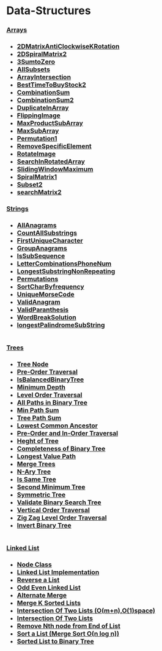 <H1> Data-Structures </H1>
  
  <h3><a href="https://github.com/ajayv14/Implementation-of-Algorithms-and-Data-Structures/tree/master/Arrays">Arrays</a><H3>

   <ul>
     <li><a href="https://github.com/ajayv14/Implementation-of-Algorithms-and-Data-Structures/blob/master/Arrays/2DMatrixAntiClockwiseKRotation.java">2DMatrixAntiClockwiseKRotation</a></li>
       <li><a href="https://github.com/ajayv14/Implementation-of-Algorithms-and-Data-Structures/blob/master/Arrays/2DSpiralMatrix2.java">2DSpiralMatrix2</a></li>
        <li><a href="https://github.com/ajayv14/Implementation-of-Algorithms-and-Data-Structures/blob/master/Arrays/3SumtoZero.java">3SumtoZero</a></li>
         <li><a href="https://github.com/ajayv14/Implementation-of-Algorithms-and-Data-Structures/blob/master/Arrays/AllSubsets.java">AllSubsets</a></li>
          <li><a href="https://github.com/ajayv14/Implementation-of-Algorithms-and-Data-Structures/blob/master/Arrays/ArrayIntersection.java">ArrayIntersection</a></li>
           <li><a href="https://github.com/ajayv14/Implementation-of-Algorithms-and-Data-Structures/blob/master/Arrays/BestTimeToBuyStock2.java">BestTimeToBuyStock2</a></li>
            <li><a href="https://github.com/ajayv14/Implementation-of-Algorithms-and-Data-Structures/blob/master/Arrays/CombinationSum.java">CombinationSum</a></li>
             <li><a href="https://github.com/ajayv14/Implementation-of-Algorithms-and-Data-Structures/blob/master/Arrays/CombinationSum2.java">CombinationSum2</a></li>
              <li><a href="https://github.com/ajayv14/Implementation-of-Algorithms-and-Data-Structures/blob/master/Arrays/DuplicateInArray.java">DuplicateInArray</a></li>
               <li><a href="https://github.com/ajayv14/Implementation-of-Algorithms-and-Data-Structures/blob/master/Arrays/FlippingImage.java">FlippingImage</a></li>
                <li><a href="https://github.com/ajayv14/Implementation-of-Algorithms-and-Data-Structures/blob/master/Arrays/MaxProductSubArray.java">MaxProductSubArray</a></li>
                 <li><a href="https://github.com/ajayv14/Implementation-of-Algorithms-and-Data-Structures/blob/master/Arrays/MaxSubArray.java">MaxSubArray</a></li>
                  <li><a href="https://github.com/ajayv14/Implementation-of-Algorithms-and-Data-Structures/blob/master/Arrays/Permutation1.java">Permutation1</a></li>
                  <li><a href="https://github.com/ajayv14/Implementation-of-Algorithms-and-Data-Structures/blob/master/Arrays/RemoveSpecificElement.java">RemoveSpecificElement</a></li>
                  <li><a href="https://github.com/ajayv14/Implementation-of-Algorithms-and-Data-Structures/blob/master/Arrays/RotateImage.java">RotateImage</a></li>
                  <li><a href="https://github.com/ajayv14/Implementation-of-Algorithms-and-Data-Structures/blob/master/Arrays/SearchInRotatedArray.java">SearchInRotatedArray</a></li>
                  <li><a href="https://github.com/ajayv14/Implementation-of-Algorithms-and-Data-Structures/blob/master/Arrays/SlidingWindowMaximum.java">SlidingWindowMaximum</a></li>
                  <li><a href="https://github.com/ajayv14/Implementation-of-Algorithms-and-Data-Structures/blob/master/Arrays/SpiralMatrix1.java">SpiralMatrix1</a></li>
                  <li><a href="https://github.com/ajayv14/Implementation-of-Algorithms-and-Data-Structures/blob/master/Arrays/Subset2.java">Subset2</a></li>
                  <li><a href="https://github.com/ajayv14/Implementation-of-Algorithms-and-Data-Structures/blob/master/Arrays/searchMatrix2.java">searchMatrix2</a></li>

   </ul>

 <h3><a href="https://github.com/ajayv14/Implementation-of-Algorithms-and-Data-Structures/tree/master/Strings">Strings</a><H3>
  
  <ul>
     <li><a href="https://github.com/ajayv14/Implementation-of-Algorithms-and-Data-Structures/blob/master/Strings/AllAnagrams.java">AllAnagrams</a></li>
       <li><a href="https://github.com/ajayv14/Implementation-of-Algorithms-and-Data-Structures/blob/master/Strings/CountAllSubstrings.java">CountAllSubstrings</a></li>
        <li><a href="https://github.com/ajayv14/Implementation-of-Algorithms-and-Data-Structures/blob/master/Strings/FirstUniqueCharacter.java">FirstUniqueCharacter</a></li>
         <li><a href="https://github.com/ajayv14/Implementation-of-Algorithms-and-Data-Structures/blob/master/Strings/GroupAnagrams.java">GroupAnagrams</a></li>
          <li><a href="https://github.com/ajayv14/Implementation-of-Algorithms-and-Data-Structures/blob/master/Strings/IsSubSequence.java">IsSubSequence</a></li>
           <li><a href="https://github.com/ajayv14/Implementation-of-Algorithms-and-Data-Structures/blob/master/Strings/LetterCombinationsPhoneNum.java">LetterCombinationsPhoneNum</a></li>
            <li><a href="https://github.com/ajayv14/Implementation-of-Algorithms-and-Data-Structures/blob/master/Strings/LongestSubstringNonRepeating.java">LongestSubstringNonRepeating</a></li>
             <li><a href="https://github.com/ajayv14/Implementation-of-Algorithms-and-Data-Structures/blob/master/Strings/Permutations.java">Permutations</a></li>
              <li><a href="https://github.com/ajayv14/Implementation-of-Algorithms-and-Data-Structures/blob/master/Strings/SortCharByfrequency.java">SortCharByfrequency</a></li>
               <li><a href="https://github.com/ajayv14/Implementation-of-Algorithms-and-Data-Structures/blob/master/Strings/UniqueMorseCode.java">UniqueMorseCode</a></li>
                <li><a href="https://github.com/ajayv14/Implementation-of-Algorithms-and-Data-Structures/blob/master/Strings/ValidAnagram.java">ValidAnagram</a></li>
                 <li><a href="https://github.com/ajayv14/Implementation-of-Algorithms-and-Data-Structures/blob/master/Strings/ValidParanthesis.java">ValidParanthesis</a></li>
                  <li><a href="https://github.com/ajayv14/Implementation-of-Algorithms-and-Data-Structures/blob/master/Strings/WordBreakSolution.java">WordBreakSolution</a></li>
                  <li><a href="https://github.com/ajayv14/Implementation-of-Algorithms-and-Data-Structures/blob/master/Strings/longestPalindromeSubString.java">longestPalindromeSubString</a></li>
</ul>

<H1>  </H1>
  
  <h3><a href="https://github.com/ajayv14/Implementation-of-Algorithms-and-Data-Structures/tree/master/Arrays">Trees</a><H3>

   <ul>
       <li><a href="https://github.com/ajayv14/Implementation-of-Algorithms-and-Data-Structures/blob/master/Trees/TreeNode.java">Tree Node</a></li>
       <li><a href="https://github.com/ajayv14/Implementation-of-Algorithms-and-Data-Structures/blob/master/Trees/PreOrderTraversal.java">Pre-Order Traversal</a></li>
       <li><a href="https://github.com/ajayv14/Implementation-of-Algorithms-and-Data-Structures/blob/master/Trees/BalancedBinaryTree.java">IsBalancedBinaryTree</a></li>
       <li><a href="https://github.com/ajayv14/Implementation-of-Algorithms-and-Data-Structures/blob/master/Trees/MinimumDepth.java">Minimum Depth</a></li>
       <li><a href="https://github.com/ajayv14/Implementation-of-Algorithms-and-Data-Structures/blob/master/Trees/BinaryTreeLevelOrderTraversal1.java">Level Order Traversal</a></li>
       <li><a href="https://github.com/ajayv14/Implementation-of-Algorithms-and-Data-Structures/blob/master/Trees/BinaryTreePaths.java">All Paths in Binary Tree</a></li>
       <li><a href="https://github.com/ajayv14/Implementation-of-Algorithms-and-Data-Structures/blob/master/Trees/MinPathSum.java">Min Path Sum</a></li>
       <li><a href="https://github.com/ajayv14/Implementation-of-Algorithms-and-Data-Structures/blob/master/Trees/PathSum.java">Tree Path Sum</a></li>
       <li><a href="https://github.com/ajayv14/Implementation-of-Algorithms-and-Data-Structures/blob/master/Trees/LowestCommonAncestor.java">Lowest Common Ancestor</a></li>
       <li><a href="https://github.com/ajayv14/Implementation-of-Algorithms-and-Data-Structures/blob/master/Trees/BinaryTreefromPreorderandInorderTraversal.java">Pre-Order and In-Order Traversal</a></li>
       <li><a href="https://github.com/ajayv14/Implementation-of-Algorithms-and-Data-Structures/blob/master/Trees/HeightOfTree.java">Heght of Tree</a></li>
       <li><a href="https://github.com/ajayv14/Implementation-of-Algorithms-and-Data-Structures/blob/master/Trees/IsTreeComplete.java">Completeness of Binary Tree</a></li>
       <li><a href="https://github.com/ajayv14/Implementation-of-Algorithms-and-Data-Structures/blob/master/Trees/LongestValuePath.java">Longest Value Path</a></li>
       <li><a href="https://github.com/ajayv14/Implementation-of-Algorithms-and-Data-Structures/blob/master/Trees/MergeTrees.java">Merge Trees</a></li>
       <li><a href="https://github.com/ajayv14/Implementation-of-Algorithms-and-Data-Structures/blob/master/Trees/N_aryTree.java">N-Ary Tree</a></li>
       <li><a href="https://github.com/ajayv14/Implementation-of-Algorithms-and-Data-Structures/blob/master/Trees/SameTree.java">Is Same Tree</a></li>
       <li><a href="https://github.com/ajayv14/Implementation-of-Algorithms-and-Data-Structures/blob/master/Trees/SecondMinimumInTree.java">Second Minimum Tree</a></li>
       <li><a href="https://github.com/ajayv14/Implementation-of-Algorithms-and-Data-Structures/blob/master/Trees/SymmetricTree.java">Symmetric Tree</a></li>
       <li><a href="https://github.com/ajayv14/Implementation-of-Algorithms-and-Data-Structures/blob/master/Trees/ValidateBinarySearchTree.java">Validate Binary Search Tree</a></li>
       <li><a href="https://github.com/ajayv14/Implementation-of-Algorithms-and-Data-Structures/blob/master/Trees/verticalOrderTraversal.java">Vertical Order Traversal</a></li>
       <li><a href="https://github.com/ajayv14/Implementation-of-Algorithms-and-Data-Structures/blob/master/Trees/zigzagLevelOrderTraversal.java">Zig Zag Level Order Traversal</a></li>
       <li><a href="https://github.com/ajayv14/Implementation-of-Algorithms-and-Data-Structures/blob/master/Trees/InvertBinaryTree.java">Invert Binary Tree</a></li>   
   </ul>



<H1>  </H1>
  
  <h3><a href="https://github.com/ajayv14/Implementation-of-Algorithms-and-Data-Structures/tree/master/Arrays">Linked List</a><H3>

   <ul>
       <li><a href="https://github.com/ajayv14/Implementation-of-Algorithms-and-Data-Structures/blob/master/Singly%20Linked%20List/Node.java">Node Class</a></li> 
       <li><a href="https://github.com/ajayv14/Implementation-of-Algorithms-and-Data-Structures/blob/master/Singly%20Linked%20List/LinkedList.java"> Linked List Implementation</a></li> 
       <li><a href="https://github.com/ajayv14/Implementation-of-Algorithms-and-Data-Structures/blob/master/Singly%20Linked%20List/ReverseList.java">Reverse a List</a></li>
       <li><a href="https://github.com/ajayv14/Implementation-of-Algorithms-and-Data-Structures/blob/master/Singly%20Linked%20List/OddEvenLinkedListSolution.java">Odd Even Linked List</a></li>
       <li><a href="https://github.com/ajayv14/Implementation-of-Algorithms-and-Data-Structures/blob/master/Singly%20Linked%20List/LL_AlternateMerge.java">Alternate Merge</a></li>       
       <li><a href="https://github.com/ajayv14/Implementation-of-Algorithms-and-Data-Structures/blob/master/Singly%20Linked%20List/MergeKSortedLists.java">Merge K Sorted Lists</a></li>
       <li><a href="https://github.com/ajayv14/Implementation-of-Algorithms-and-Data-Structures/blob/master/Singly%20Linked%20List/IntersectionOfTwoLists(O(m%2Bn)%2CO(1)space).java">Intersection Of Two Lists (O(m+n),O(1)space)</a></li>
       <li><a href="https://github.com/ajayv14/Implementation-of-Algorithms-and-Data-Structures/blob/master/Singly%20Linked%20List/IntersectionOfTwoLists.java">Intersection Of Two Lists</a></li>      
       <li><a href="https://github.com/ajayv14/Implementation-of-Algorithms-and-Data-Structures/blob/master/Singly%20Linked%20List/RemoveNthFromLL.java">Remove Nth node from End of List</a></li>       
       <li><a href="https://github.com/ajayv14/Implementation-of-Algorithms-and-Data-Structures/blob/master/Singly%20Linked%20List/SortList_OnlogN.java">Sort a List (Merge Sort O(n log n))</a></li>
       <li><a href="https://github.com/ajayv14/Implementation-of-Algorithms-and-Data-Structures/blob/master/Singly%20Linked%20List/SortedList2Tree.java">Sorted List to Binary Tree</a></li>      
       
   </ul>
